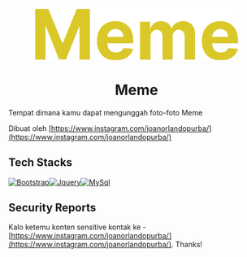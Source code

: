 <p align="center">
    <a href="https://github.com/joanpoerba/meme">
        <img style="width: 400px;" src="public/img/logo.png" alt="Meme">
    </a>
</p>
<h1 align="center">Meme</h1>

Tempat dimana kamu dapat mengunggah foto-foto Meme

Dibuat oleh [https://www.instagram.com/joanorlandopurba/](https://www.instagram.com/joanorlandopurba/)

Tech Stacks
--------------------

<p style="display: flex; align-items: center;" align="center">
    <a href="https://getbootstrap.com/">
        <img style="width: 100px;" src="https://getbootstrap.com/docs/5.3/assets/brand/bootstrap-logo-shadow.png" alt="Bootstrap">
    </a>
    <a href="https://jquery.com/">
        <img style="width: 100px;" src="https://jquery.com/wp-content/themes/jquery/images/logo-jquery.png" alt="Jquery">
    </a>
    <a href="https://www.mysql.com/">
        <img style="width: 100px;" src="https://upload.wikimedia.org/wikipedia/fr/thumb/6/62/MySQL.svg/1200px-MySQL.svg.png" alt="MySql">
    </a>
</p>

Security Reports
----------------

Kalo ketemu konten sensitive kontak ke - [https://www.instagram.com/joanorlandopurba/](https://www.instagram.com/joanorlandopurba/). Thanks!